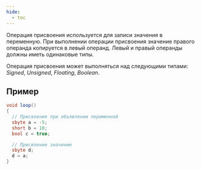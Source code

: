```yaml
---
hide:
  - toc
---
```

Операция присвоения используется для записи значения в переменную. При выполнении операции присвоения значение правого операнда копируется в левый операнд. Левый и правый операнды должны иметь одинаковые типы.

Операция присвоения может выполняться над следующими типами: *Signed*, *Unsigned*, *Floating*, *Boolean*.  

## Пример
```cs
void loop() 
{ 
  // Присвоение при объявлении переменной
  sbyte a = -5; 
  short b = 10; 
  bool c = true;

  // Присвоение значение 
  sbyte d;
  d = a;
}
```